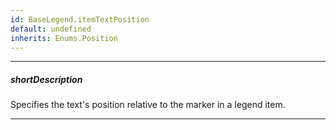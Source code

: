 ```yaml
---
id: BaseLegend.itemTextPosition
default: undefined
inherits: Enums.Position
---
```

---
##### shortDescription
Specifies the text's position relative to the marker in a legend item.

---
